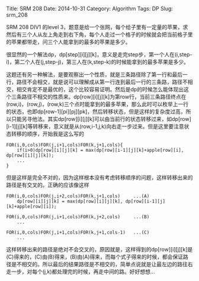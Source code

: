 Title: SRM 208
Date: 2014-10-31
Category: Algorithm
Tags: DP
Slug: srm_208

SRM 208 DIV1 的level 3，题意是给一个张网，每个给子里有一定量的苹果，求然后有三个人从左上角走到右下角，每个人走过一个格子的时候就会把当前格子里的苹果都带走，问三个人能拿到的最多的苹果是多少。

很显然的一个解法dp，dp[step][i][j][k]，意义是走完step步，第一个人在(i,step-i)，第二个人在(j,step-j)，第三人在(k,step-k)的时候能拿到的最多苹果是多少。

这题还有另一种解法，是要观察出一个性质，就是三条路径除了第一行和最后一行，路径不会相交，就是说可以理解成从第一行连到最后一行的三条路，路径不相交，相交肯定不是最优的，这个比较容易证明。然后是dp的时候怎么能体现出这个三条路径不相交的性质来。dp[row][i][j][k]为第row行，当前三条路径终点在(row,i)，(row,j)，(row,k)三个点时能拿到的最多苹果，那么此时可以枚举上一行的状态，也即dp[row-1][pi][pj][pk]，然后转移状态，但是这样的复杂度过高，所以只能另寻他法。其实dp[row][i][j][k]可以由当前行的状态转移过来，如dp[row][i-1][j][k]等转移来，意义就是从(row,i-1,j,k)向右走一步过来。但是这里要注意状态转移的顺序，开始我是这么写的
	
	FOR(i,0,cols)FOR(j,i+1,cols)FOR(k,j+1,cols){
		if(i>0)dp[row][i][j][k] = max(dp[row][i-1][j][k]+apple[row][i], dp[row][i][j][k]);
		...
	}

但是这样是完全不对的，因为这样根本没有考虑转移顺序的问题，这样转移出来的路径是有交叉的。正确的应该像这样

	FOR(i,0,cols)FOR(j,i+2,cols)FOR(k,j+1,cols)		...(A)
		dp[row][i][j][k] = max(dp[row][i][j][k], dp[row][i-1][j][k]+apple[row][i]);

	FOR(i,0,cols)FOR(j,i+1,cols)FOR(k,j+2,cols)		...(B)
		...

	FOR(i,0,cols)FOR(j,i+1,cols)FOR(k,j+1,cols-1)   ...(C)
		...

这样转移出来的路径是绝对不会交叉的，原因就是，这样得到的dp[row][i][j][k]是(C)得来的，(C)由(B)得来，(B)由(A)得来，而每个式子得来的时候，都会保证路径是不相交的。所以最后的结果路径是不相交的，简单点说就是让最左边的路往右走一步，对每个(j,k)都处理完的时候，再走中间的路。好好想想...

